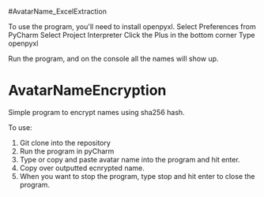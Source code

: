 #AvatarName_ExcelExtraction

To use the program, you'll need to install openpyxl.
  Select Preferences from PyCharm
  Select Project Interpreter
  Click the Plus in the bottom corner
  Type openpyxl

Run the program, and on the console all the names will show up.

# AvatarNameEncryption
Simple program to encrypt names using sha256 hash.

To use:
  1. Git clone into the repository
  2. Run the program in pyCharm
  3. Type or copy and paste avatar name into the program and hit enter.
  4. Copy over outputted ecnrypted name.
  5. When you want to stop the program, type stop and hit enter to close the program.
